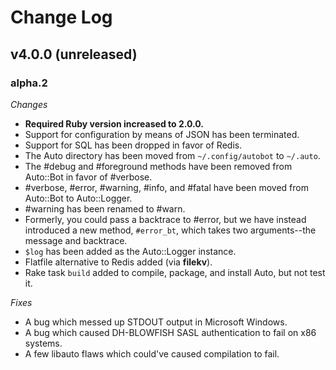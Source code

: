 Change Log
==========

v4.0.0 (unreleased)
-------------------

### alpha.2

_Changes_

- **Required Ruby version increased to 2.0.0.**
- Support for configuration by means of JSON has been terminated.
- Support for SQL has been dropped in favor of Redis.
- The Auto directory has been moved from `~/.config/autobot` to `~/.auto`.
- The #debug and #foreground methods have been removed from Auto::Bot in favor
  of #verbose.
- #verbose, #error, #warning, #info, and #fatal have been moved from Auto::Bot
  to Auto::Logger.
- #warning has been renamed to #warn.
- Formerly, you could pass a backtrace to #error, but we have instead introduced
  a new method, `#error_bt`, which takes two arguments--the message and backtrace.
- `$log` has been added as the Auto::Logger instance.
- Flatfile alternative to Redis added (via **filekv**).
- Rake task `build` added to compile, package, and install Auto, but not test it.

_Fixes_

- A bug which messed up STDOUT output in Microsoft Windows.
- A bug which caused DH-BLOWFISH SASL authentication to fail on x86 systems.
- A few libauto flaws which could've caused compilation to fail.
